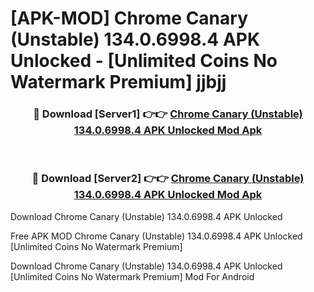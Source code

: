 # [APK-MOD] Chrome Canary (Unstable) 134.0.6998.4 APK Unlocked - [Unlimited Coins No Watermark Premium] jjbjj



<div align="center">
<h3>🔴 Download [Server1] 👉👉 <a href="https://momento.my/?title=Chrome_Canary_(Unstable)_134.0.6998.4_APK_Unlocked">Chrome Canary (Unstable) 134.0.6998.4 APK Unlocked Mod Apk</a></h3><br>

<h3>🔴 Download [Server2] 👉👉 <a href="https://momento.my/?title=Chrome_Canary_(Unstable)_134.0.6998.4_APK_Unlocked">Chrome Canary (Unstable) 134.0.6998.4 APK Unlocked Mod Apk</a></h3>
</div>



Download Chrome Canary (Unstable) 134.0.6998.4 APK Unlocked 

Free APK MOD Chrome Canary (Unstable) 134.0.6998.4 APK Unlocked [Unlimited Coins No Watermark Premium]

Download Chrome Canary (Unstable) 134.0.6998.4 APK Unlocked [Unlimited Coins No Watermark Premium] Mod For Android
